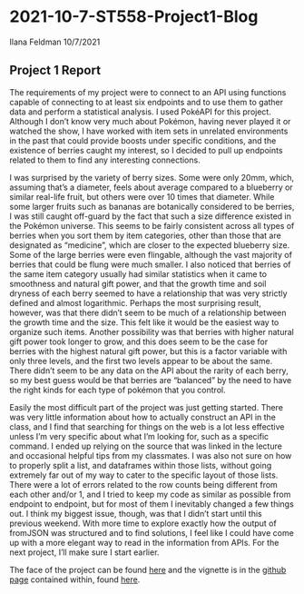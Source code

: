 2021-10-7-ST558-Project1-Blog
================
Ilana Feldman
10/7/2021

## Project 1 Report

The requirements of my project were to connect to an API using functions
capable of connecting to at least six endpoints and to use them to
gather data and perform a statistical analysis. I used PokéAPI for this
project. Although I don’t know very much about Pokémon, having never
played it or watched the show, I have worked with item sets in unrelated
environments in the past that could provide boosts under specific
conditions, and the existence of berries caught my interest, so I
decided to pull up endpoints related to them to find any interesting
connections.

I was surprised by the variety of berry sizes. Some were only 20mm,
which, assuming that’s a diameter, feels about average compared to a
blueberry or similar real-life fruit, but others were over 10 times that
diameter. While some larger fruits such as bananas are botanically
considered to be berries, I was still caught off-guard by the fact that
such a size difference existed in the Pokémon universe. This seems to be
fairly consistent across all types of berries when you sort them by item
categories, other than those that are designated as “medicine”, which
are closer to the expected blueberry size. Some of the large berries
were even flingable, although the vast majority of berries that could be
flung were much smaller. I also noticed that berries of the same item
category usually had similar statistics when it came to smoothness and
natural gift power, and that the growth time and soil dryness of each
berry seemed to have a relationship that was very strictly defined and
almost logarithmic. Perhaps the most surprising result, however, was
that there didn’t seem to be much of a relationship between the growth
time and the size. This felt like it would be the easiest way to
organize such items. Another possibility was that berries with higher
natural gift power took longer to grow, and this does seem to be the
case for berries with the highest natural gift power, but this is a
factor variable with only three levels, and the first two levels appear
to be about the same. There didn’t seem to be any data on the API about
the rarity of each berry, so my best guess would be that berries are
“balanced” by the need to have the right kinds for each type of
pokémon that you control.

Easily the most difficult part of the project was just getting started.
There was very little information about how to actually construct an API
in the class, and I find that searching for things on the web is a lot
less effective unless I’m very specific about what I’m looking for, such
as a specific command. I ended up relying on the source that was linked
in the lecture and occasional helpful tips from my classmates. I was
also not sure on how to properly split a list, and dataframes within
those lists, without going extremely far out of my way to cater to the
specific layout of those lists. There were a lot of errors related to
the row counts being different from each other and/or 1, and I tried to
keep my code as similar as possible from endpoint to endpoint, but for
most of them I inevitably changed a few things out. I think my biggest
issue, though, was that I didn’t start until this previous weekend. With
more time to explore exactly how the output of fromJSON was structured
and to find solutions, I feel like I could have come up with a more
elegant way to read in the information from APIs. For the next project,
I’ll make sure I start earlier.

The face of the project can be found
[here](https://ilanafeldman.github.io/ST558Project1/) and the vignette
is in the [github page](https://github.com/IlanaFeldman/ST558Project1)
contained within, found
[here](https://github.com/IlanaFeldman/ST558Project1/blob/main/PokemonVignette.md).
